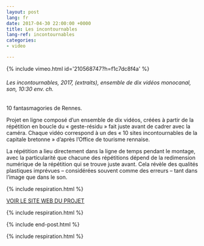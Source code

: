 ```yaml
---
layout: post
lang: fr
date: 2017-04-30 22:00:00 +0000
title: Les incontournables
lang-ref: incontournables
categories:
- video

---
```

{% include vimeo.html id='210568747?h=f1c7dc8f4a' %}

###### _Les incontournables_, 2017, (extraits), ensemble de dix vidéos monocanal, son, 10:30 env. ch.

10 fantasmagories de Rennes.

Projet en ligne composé d’un ensemble de dix vidéos, créées à partir de la répétition en boucle du « geste-résidu » fait juste avant de cadrer avec la caméra. Chaque vidéo correspond à un des « 10 sites incontournables de la capitale bretonne » d’après l’Office de tourisme rennaise.

La répétition a lieu directement dans la ligne de temps pendant le montage, avec la particularité que chacune des répétitions dépend de la redimension numérique de la répétition qui se trouve juste avant. Cela révèle des qualités plastiques imprévues – considérées souvent comme des erreurs – tant dans l’image que dans le son.

{% include respiration.html %}

[VOIR LE SITE WEB DU PROJET](https://lesincontournables.tumblr.com/)

{% include respiration.html %}

{% include end-post.html %}

{% include respiration.html %}